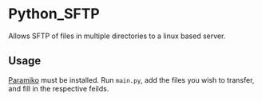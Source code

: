 # Python_SFTP
Allows SFTP of files in multiple directories to a linux based server.
## Usage
[Paramiko](https://github.com/paramiko/paramiko) must be installed.
Run ```main.py```, add the files you wish to transfer, and fill in the respective feilds.
